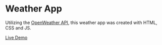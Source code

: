 # Weather App

Utilizing the [OpenWeather API](https://openweathermap.org/api/), this weather app was created with HTML, CSS and JS.

[Live Demo](https://thomasmdevelopment.github.io/weather-app/)